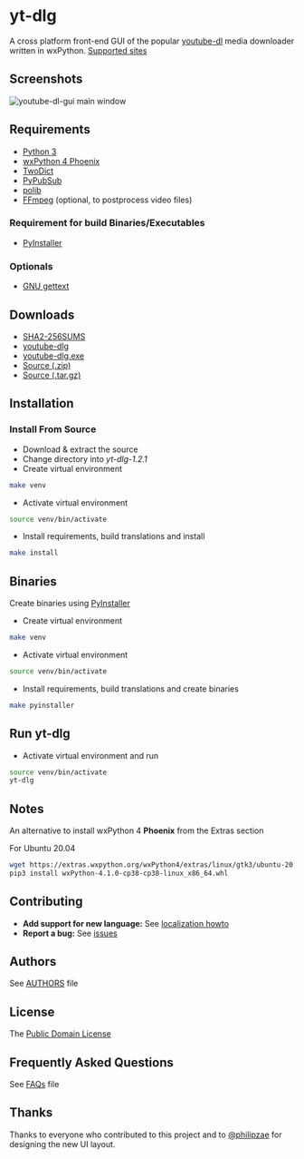 # yt-dlg
A cross platform front-end GUI of the popular [youtube-dl](https://rg3.github.io/youtube-dl/) media downloader written in wxPython. [Supported sites](https://rg3.github.io/youtube-dl/supportedsites.html)

## Screenshots
![youtube-dl-gui main window](https://raw.githubusercontent.com/MrS0m30n3/youtube-dl-gui/gh-pages/images/ydlg_ui.gif)

## Requirements
* [Python 3](https://www.python.org/downloads)
* [wxPython 4 Phoenix](https://wxpython.org/download.php)
* [TwoDict](https://pypi.org/project/twodict)
* [PyPubSub](https://pypi.org/project/PyPubSub)
* [polib](https://pypi.org/project/polib)
* [FFmpeg](https://ffmpeg.org/download.html) (optional, to postprocess video files)

### Requirement for build Binaries/Executables
* [PyInstaller](https://www.pyinstaller.org/)

### Optionals
* [GNU gettext](https://www.gnu.org/software/gettext/)

## Downloads
* [SHA2-256SUMS](https://github.com/oleksis/youtube-dl-gui/releases/download/v1.2.0/SHA2-256SUMS)
* [youtube-dlg](https://github.com/oleksis/youtube-dl-gui/releases/download/v1.2.0/youtube-dlg)
* [youtube-dlg.exe](https://github.com/oleksis/youtube-dl-gui/releases/download/v1.2.0/youtube-dlg.exe)
* [Source (.zip)](https://github.com/oleksis/youtube-dl-gui/archive/v1.2.0.zip)
* [Source (.tar.gz)](https://github.com/oleksis/youtube-dl-gui/archive/v1.2.0.tar.gz)

## Installation

### Install From Source
* Download & extract the source
* Change directory into *yt-dlg-1.2.1*
* Create virtual environment 
```bash
make venv
```
* Activate virtual environment
```bash
source venv/bin/activate
```
* Install requirements, build translations and install
```bash
make install
```

## Binaries
Create binaries using [PyInstaller](https://www.pyinstaller.org/)
* Create virtual environment
```bash
make venv
```
* Activate virtual environment
```bash
source venv/bin/activate
```
* Install requirements, build translations and create binaries
```bash
make pyinstaller
```

## Run yt-dlg
* Activate virtual environment and run
```bash
source venv/bin/activate
yt-dlg
```

## Notes
An alternative to install wxPython 4 **Phoenix** from the Extras section

For Ubuntu 20.04

```bash
wget https://extras.wxpython.org/wxPython4/extras/linux/gtk3/ubuntu-20.04/wxPython-4.1.0-cp38-cp38-linux_x86_64.whl
pip3 install wxPython-4.1.0-cp38-cp38-linux_x86_64.whl 
```

## Contributing
* **Add support for new language:** See [localization howto](docs/localization_howto.md)
* **Report a bug:** See [issues](https://github.com/oleksis/yt-dlg/issues)

## Authors
See [AUTHORS](AUTHORS) file

## License
The [Public Domain License](LICENSE)

## Frequently Asked Questions
See [FAQs](docs/faqs.md) file

## Thanks
Thanks to everyone who contributed to this project and to [@philipzae](https://github.com/philipzae) for designing the new UI layout.

